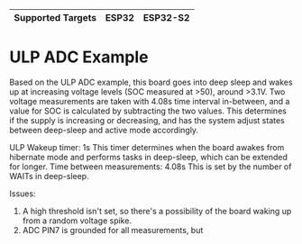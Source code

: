 | Supported Targets | ESP32 | ESP32-S2 |
| ----------------- | ----- | -------- |

# ULP ADC Example

Based on the ULP ADC example, this board goes into deep sleep and wakes up at increasing voltage levels (SOC measured at >50), around >3.1V. Two voltage measurements are taken with 4.08s time interval in-between, and a value for SOC is calculated by subtracting the two values. This determines if the supply is increasing or decreasing, and has the system adjust states between deep-sleep and active mode accordingly.

ULP Wakeup timer: 1s 
This timer determines when the board awakes from hibernate mode and performs tasks in deep-sleep, which can be extended for longer.
Time between measurements: 4.08s
This is set by the number of WAITs in deep-sleep.

Issues:
1. A high threshold isn't set, so there's a possibility of the board waking up from a random voltage spike.
2. ADC PIN7 is grounded for all measurements, but 

